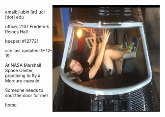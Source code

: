
<img align="right" src= "./jackpic2.jpg" width="350" height="350">

email: jlubin [at] uci [dot] edu

office: 2137 Frederick Reines Hall

beeper: #127721

site last updated: 9-12-19

At NASA Marshall Space Center, practicing to fly a Mercury capsule. 

Someone needs to shut the door for me!

[home](./)
